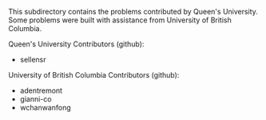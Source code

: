 This subdirectory contains the problems contributed by Queen's University. Some problems were built with assistance from University of British Columbia.

Queen's University Contributors (github):
* sellensr

University of British Columbia Contributors (github):
* adentremont
* gianni-co
* wchanwanfong

